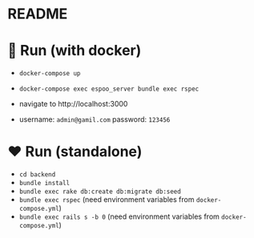 # README

# 🐳 Run (with docker)

- `docker-compose up`

- `docker-compose exec espoo_server bundle exec rspec`

- navigate to http://localhost:3000

- username: `admin@gamil.com` password: `123456`

# :heart: Run (standalone)
- `cd backend`
- `bundle install`
- `bundle exec rake db:create db:migrate db:seed`
- `bundle exec rspec` (need environment variables from `docker-compose.yml`)
- `bundle exec rails s -b 0` (need environment variables from `docker-compose.yml`)
